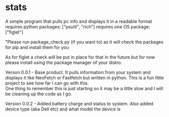 # stats
A simple program that pulls pc info and displays it in a readable format
requires python packages:
["psutil", "rich"]
requires one OS package:
["figlet"]

"Please run package_check.py (if you want to) as it will check the packages for pip and install them for you

As for figlet a check will be put in place for that in the future but for now please install using the package manager of your distro.

Verson 0.0.1 - Base product.  It pulls information from your system and displays it like NeoFetch or Fastfetch but written in python.  This is a fun little project to see how far I can go with this.  
One thing to remember this is just starting so it may be a little slow and I will be cleaning up the code as I go.

Version 0.0.2 - Added battery charge and status to system. Also added device type (aka Dell etc)  and what model the device is


